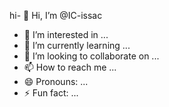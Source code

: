 hi- 👋 Hi, I’m @IC-issac
- 👀 I’m interested in ...
- 🌱 I’m currently learning ...
- 💞️ I’m looking to collaborate on ...
- 📫 How to reach me ...
- 😄 Pronouns: ...
- ⚡ Fun fact: ...

<!---
IC-issac/IC-issac is a ✨ special ✨ repository because its `README.md` (this file) appears on your GitHub profile.
You can click the Preview link to take a look at your changes.
--->
